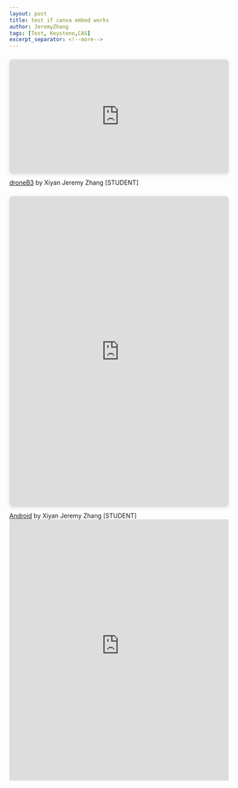 ```yaml
---
layout: post
title: test if canva embed works
author: JeremyZhang
tags: [Test, Keystone,CAS]
excerpt_separator: <!--more-->
---
```

<!--more-->
<div style="position: relative; width: 100%; height: 0; padding-top: 52.0000%;
 padding-bottom: 0; box-shadow: 0 2px 8px 0 rgba(63,69,81,0.16); margin-top: 1.6em; margin-bottom: 0.9em; overflow: hidden;
 border-radius: 8px; will-change: transform;">
  <iframe loading="lazy" style="position: absolute; width: 100%; height: 100%; top: 0; left: 0; border: none; padding: 0;margin: 0;"
    src="https:&#x2F;&#x2F;www.canva.cn&#x2F;design&#x2F;DAGEOiiz_rc&#x2F;NxmR0Y2t6OwHDCaBIylVTQ&#x2F;view?embed" allowfullscreen="allowfullscreen" allow="fullscreen">
  </iframe>
</div>
<a href="https:&#x2F;&#x2F;www.canva.cn&#x2F;design&#x2F;DAGEOiiz_rc&#x2F;NxmR0Y2t6OwHDCaBIylVTQ&#x2F;view?utm_content=DAGEOiiz_rc&amp;utm_campaign=designshare&amp;utm_medium=embeds&amp;utm_source=link" target="_blank" rel="noopener">droneB3</a> by Xiyan Jeremy Zhang [STUDENT]

<div style="position: relative; width: 100%; height: 0; padding-top: 141.4286%;
 padding-bottom: 0; box-shadow: 0 2px 8px 0 rgba(63,69,81,0.16); margin-top: 1.6em; margin-bottom: 0.9em; overflow: hidden;
 border-radius: 8px; will-change: transform;">
  <iframe loading="lazy" style="position: absolute; width: 100%; height: 100%; top: 0; left: 0; border: none; padding: 0;margin: 0;"
    src="https:&#x2F;&#x2F;www.canva.cn&#x2F;design&#x2F;DAF_W7m1GYE&#x2F;UsBHjoQamAsD6Ftp21zvtg&#x2F;view?embed" allowfullscreen="allowfullscreen" allow="fullscreen">
  </iframe>
</div>
<a href="https:&#x2F;&#x2F;www.canva.cn&#x2F;design&#x2F;DAF_W7m1GYE&#x2F;UsBHjoQamAsD6Ftp21zvtg&#x2F;view?utm_content=DAF_W7m1GYE&amp;utm_campaign=designshare&amp;utm_medium=embeds&amp;utm_source=link" target="_blank" rel="noopener">Android</a> by Xiyan Jeremy Zhang [STUDENT]




<iframe src="https://powerschool.keystoneacademy.cn/public/" width="100%" height="600" frameborder="0"></iframe>